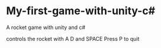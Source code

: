 # My-first-game-with-unity-c#
A rocket game with unity and c#

controls the rocket with A D and SPACE
Press P to quit

